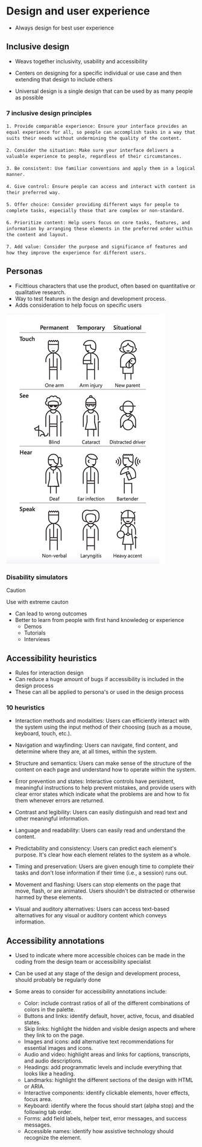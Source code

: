# Design and user experience

-   Always design for best user experience

## Inclusive design

-   Weavs together inclusivity, usability and accessibility

-   Centers on designing for a specific individual or use case and then extending that design to include others
-   Universal design is a single design that can be used by as many people as possible

### 7 inclusive design principles

    1. Provide comparable experience: Ensure your interface provides an equal experience for all, so people can accomplish tasks in a way that suits their needs without undermining the quality of the content.

    2. Consider the situation: Make sure your interface delivers a valuable experience to people, regardless of their circumstances.

    3. Be consistent: Use familiar conventions and apply them in a logical manner.

    4. Give control: Ensure people can access and interact with content in their preferred way.

    5. Offer choice: Consider providing different ways for people to complete tasks, especially those that are complex or non-standard.

    6. Prioritize content: Help users focus on core tasks, features, and information by arranging these elements in the preferred order within the content and layout.

    7. Add value: Consider the purpose and significance of features and how they improve the experience for different users.

## Personas

-   Ficittious characters that use the product, often based on quantitative or qualitative research.
-   Way to test features in the design and development process.
-   Adds consideration to help focus on specific users

![alt text](image-1.png)

### Disability simulators

> [!Caution]
> Use with extreme cauton

-   Can lead to wrong outcomes
-   Better to learn from people with first hand knowledeg or experience
    -   Demos
    -   Tutorials
    -   Interviews

## Accessibility heuristics

-   Rules for interaction design
-   Can reduce a huge amount of bugs if accessibility is included in the design process
-   These can all be applied to persona's or used in the design process

### 10 heuristics

-   Interaction methods and modalities: Users can efficiently interact with the system using the input method of their choosing (such as a mouse, keyboard, touch, etc.).

-   Navigation and wayfinding: Users can navigate, find content, and determine where they are, at all times, within the system.

-   Structure and semantics: Users can make sense of the structure of the content on each page and understand how to operate within the system.

-   Error prevention and states: Interactive controls have persistent, meaningful instructions to help prevent mistakes, and provide users with clear error states which indicate what the problems are and how to fix them whenever errors are returned.

-   Contrast and legibility: Users can easily distinguish and read text and other meaningful information.

-   Language and readability: Users can easily read and understand the content.

-   Predictability and consistency: Users can predict each element's purpose. It's clear how each element relates to the system as a whole.

-   Timing and preservation: Users are given enough time to complete their tasks and don't lose information if their time (i.e., a session) runs out.

-   Movement and flashing: Users can stop elements on the page that move, flash, or are animated. Users shouldn't be distracted or otherwise harmed by these elements.

-   Visual and auditory alternatives: Users can access text-based alternatives for any visual or auditory content which conveys information.

## Accessibility annotations

-   Used to indicate where more accessible choices can be made in the coding from the design team or accessibility specialist
-   Can be used at any stage of the design and development process, should probably be regularly done

-   Some areas to consider for accessibility annotations include:

    -   Color: include contrast ratios of all of the different combinations of colors in the palette.
    -   Buttons and links: identify default, hover, active, focus, and disabled states.
    -   Skip links: highlight the hidden and visible design aspects and where they link to on the page.
    -   Images and icons: add alternative text recommendations for essential images and icons.
    -   Audio and video: highlight areas and links for captions, transcripts, and audio descriptions.
    -   Headings: add programmatic levels and include everything that looks like a heading.
    -   Landmarks: highlight the different sections of the design with HTML or ARIA.
    -   Interactive components: identify clickable elements, hover effects, focus area.
    -   Keyboard: identify where the focus should start (alpha stop) and the following tab order.
    -   Forms: add field labels, helper text, error messages, and success messages.
    -   Accessible names: identify how assistive technology should recognize the element.
